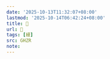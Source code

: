 ```yaml
---
date: '2025-10-13T11:32:07+08:00'
lastmod: '2025-10-14T06:42:24+08:00'
title: 󰫱
url: 󰫱
tags: [縵]
src: GHZR
note:
---
```

